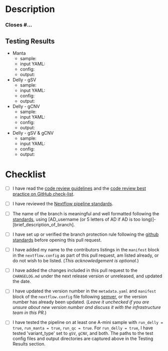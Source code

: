 # Description
<!--- Briefly describe the changes included in this pull request and the paths to the test cases below
 !--- starting with 'Closes #...' if appropriate --->

### Closes #...

## Testing Results

- Manta
    - sample:    <!-- e.g. A-mini TWGSAMIN000001-N001-S01-F -->
    - input YAML: <!-- path/to/input/call-gSV-inputs.yaml -->
    - config:    <!-- path/to/cpnfig/nextflow-test-amini.config -->
    - output:    <!-- path/to/output/Manta-1.6.0/ -->
- Delly - gSV
    - sample:    <!-- e.g. A-mini TWGSAMIN000001-N001-S01-F -->
    - input YAML: <!-- path/to/input/call-gSV-inputs.yaml -->
    - config:    <!-- path/to/config/nextflow-test-amini.config -->
    - output:    <!-- path/to/output/Delly-0.8.7/ -->
- Delly - gCNV
    - sample:    <!-- e.g. A-mini TWGSAMIN000001-N001-S01-F -->
    - input YAML: <!-- path/to/input/call-gSV-inputs.yaml -->
    - config:    <!-- path/to/config/nextflow-test-amini.config -->
    - output:    <!-- path/to/output/Delly-0.8.7/ -->
- Delly - gSV & gCNV
    - sample:    <!-- e.g. A-mini TWGSAMIN000001-N001-S01-F -->
    - input YAML: <!-- path/to/input/call-gSV-inputs.yaml -->
    - config:    <!-- path/to/config/nextflow-test-amini.config -->
    - output:    <!-- path/to/output/Delly-0.8.7/ -->

# Checklist
<!--- Please read each of the following items and confirm by replacing the [ ] with a [X] --->

- [ ] I have read the [code review guidelines](https://confluence.mednet.ucla.edu/display/BOUTROSLAB/Code+Review+Guidelines) and the [code review best practice on GitHub check-list](https://confluence.mednet.ucla.edu/display/BOUTROSLAB/Code+Review+Best+Practice+on+GitHub+-+Check+List).

- [ ] I have reviewed the [Nextflow pipeline standards](https://confluence.mednet.ucla.edu/pages/viewpage.action?spaceKey=BOUTROSLAB&title=Nextflow+pipeline+standardization).

- [ ] The name of the branch is meaningful and well formatted following the [standards](https://confluence.mednet.ucla.edu/display/BOUTROSLAB/Code+Review+Best+Practice+on+GitHub+-+Check+List), using \[AD_username (or 5 letters of AD if AD is too long)]-\[brief_description_of_branch].

- [ ] I have set up or verified the branch protection rule following the [github standards](https://confluence.mednet.ucla.edu/pages/viewpage.action?spaceKey=BOUTROSLAB&title=GitHub+Standards#GitHubStandards-Branchprotectionrule) before opening this pull request.

- [ ] I have added my name to the contributors listings in the ``manifest`` block in the `nextflow.config` as part of this pull request, am listed
already, or do not wish to be listed. (*This acknowledgement is optional.*)

- [ ] I have added the changes included in this pull request to the `CHANGELOG.md` under the next release version or unreleased, and updated the date.

- [ ] I have updated the version number in the `metadata.yaml` and `manifest` block of the `nextflow.config` file following [semver](https://semver.org/), or the version number has already been updated. (*Leave it unchecked if you are unsure about new version number and discuss it with the infrastructure team in this PR.*)

- [ ] I have tested the pipeline on at least one A-mini sample with `run_delly = true`, `run_manta = true`, `run_qc = true`. For `run_delly = true`, I have tested 'variant_type' set to `gSV`, `gCNV`, and both. The paths to the test config files and output directories are captured above in the Testing Results section.
